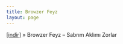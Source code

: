 ```yaml
---
title: Browzer Feyz
layout: page
---
```


<a href="https://cloud.mail.ru/public/e211384465a1/Browzer%20Feyz-%20Sabr%C4%B1m%20Akl%C4%B1m%C4%B1%20Zorlar" target="_blank">[indir]</a>  »  Browzer Feyz &#8211; Sabrım Aklımı Zorlar